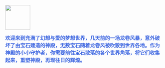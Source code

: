 <img src="./scene/image/aliens1.png" width = "80" alt="" align=center />

<font color=#4169E1 size=3>**欢迎来到充满了幻想与爱的梦想世界，几天前的一场龙卷风暴，意外破坏了由宝石建造的神殿，无数宝石随着龙卷风被吹散到世界各地。作为神殿的小小守护者，你需要前往宝石散落的各个世界角落，将它们收集起来，重塑神殿，再现往日的辉煌。**</font>
